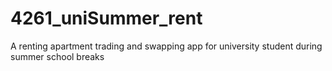 # 4261_uniSummer_rent
A renting apartment trading and swapping app for university student during summer school breaks
